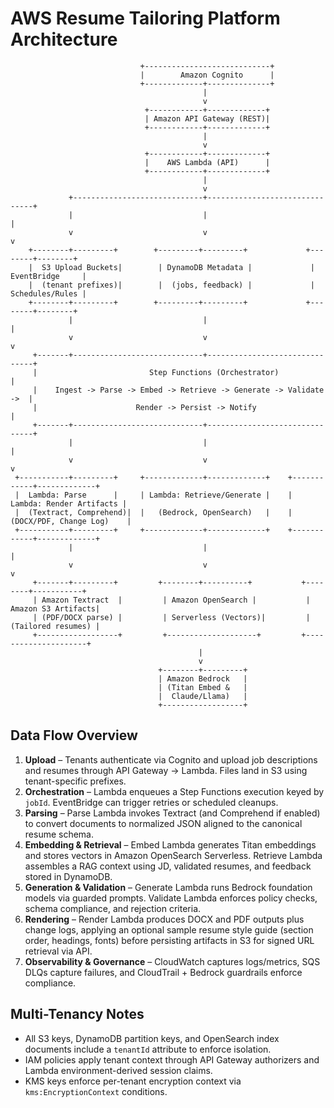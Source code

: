 # AWS Resume Tailoring Platform Architecture

```
                             +----------------------------+
                             |        Amazon Cognito      |
                             +-------------+--------------+
                                           |
                                           v
                              +------------+-------------+
                              | Amazon API Gateway (REST)|
                              +------------+-------------+
                                           |
                                           v
                              +------------+-------------+
                              |    AWS Lambda (API)      |
                              +------------+-------------+
                                           |
                                           v
             +-----------------------------+-------------------------------+
             |                             |                               |
             v                             v                               v
    +--------+---------+        +---------+---------+             +--------+--------+
    |  S3 Upload Buckets|        | DynamoDB Metadata |             | EventBridge     |
    |  (tenant prefixes)|        |  (jobs, feedback) |             | Schedules/Rules |
    +--------+---------+        +---------+---------+             +--------+--------+
             |                             |                               |
             v                             v                               v
     +-------+-----------------------------+-------------------------------+
     |                         Step Functions (Orchestrator)               |
     |    Ingest -> Parse -> Embed -> Retrieve -> Generate -> Validate ->  |
     |                      Render -> Persist -> Notify                    |
     +-------+-----------------------------+-------------------------------+
             |                             |                               |
             v                             v                               v
 +-----------+---------+     +-------------+-------------+    +------------+-------------+
 |  Lambda: Parse      |     | Lambda: Retrieve/Generate |    | Lambda: Render Artifacts |
 |  (Textract, Comprehend)|  |   (Bedrock, OpenSearch)   |    | (DOCX/PDF, Change Log)    |
 +-----------+---------+     +-------------+-------------+    +------------+-------------+
             |                             |                               |
             v                             v                               v
     +-------+---------+         +--------+----------+           +--------+-----------+
     | Amazon Textract  |         | Amazon OpenSearch |           | Amazon S3 Artifacts|
     | (PDF/DOCX parse) |         | Serverless (Vectors)|         |  (Tailored resumes) |
     +------------------+         +--------------------+         +---------------------+
                                          |
                                          v
                                 +--------+---------+
                                 | Amazon Bedrock   |
                                 | (Titan Embed &   |
                                 |  Claude/Llama)   |
                                 +------------------+

```

## Data Flow Overview
1. **Upload** – Tenants authenticate via Cognito and upload job descriptions and resumes through API Gateway -> Lambda. Files land in S3 using tenant-specific prefixes.
2. **Orchestration** – Lambda enqueues a Step Functions execution keyed by `jobId`. EventBridge can trigger retries or scheduled cleanups.
3. **Parsing** – Parse Lambda invokes Textract (and Comprehend if enabled) to convert documents to normalized JSON aligned to the canonical resume schema.
4. **Embedding & Retrieval** – Embed Lambda generates Titan embeddings and stores vectors in Amazon OpenSearch Serverless. Retrieve Lambda assembles a RAG context using JD, validated resumes, and feedback stored in DynamoDB.
5. **Generation & Validation** – Generate Lambda runs Bedrock foundation models via guarded prompts. Validate Lambda enforces policy checks, schema compliance, and rejection criteria.
6. **Rendering** – Render Lambda produces DOCX and PDF outputs plus change logs, applying an optional sample resume style guide (section order, headings, fonts) before persisting artifacts in S3 for signed URL retrieval via API.
7. **Observability & Governance** – CloudWatch captures logs/metrics, SQS DLQs capture failures, and CloudTrail + Bedrock guardrails enforce compliance.

## Multi-Tenancy Notes
- All S3 keys, DynamoDB partition keys, and OpenSearch index documents include a `tenantId` attribute to enforce isolation.
- IAM policies apply tenant context through API Gateway authorizers and Lambda environment-derived session claims.
- KMS keys enforce per-tenant encryption context via `kms:EncryptionContext` conditions.
